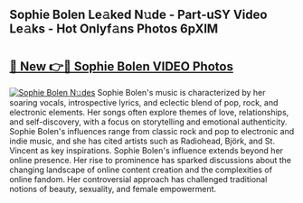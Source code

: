 ## Sophie Bolen Le𝚊ked N𝚞de - Part-uSY Video Le𝚊ks - Hot Onlyf𝚊ns Photos 6pXlM

# <h2><a href="http://ab4769.deff.icu/?id=Sophie+Bolen">🔗 New 👉🔴 Sophie Bolen VIDEO Photos</a></h2>

[![Sophie Bolen N𝚞des](https://i.imgur.com/rIISA9y.gif)](http://ab4769.deff.icu/?id=Sophie+Bolen)
Sophie Bolen's music is characterized by her soaring vocals, introspective lyrics, and eclectic blend of pop, rock, and electronic elements. Her songs often explore themes of love, relationships, and self-discovery, with a focus on storytelling and emotional authenticity. Sophie Bolen's influences range from classic rock and pop to electronic and indie music, and she has cited artists such as Radiohead, Björk, and St. Vincent as key inspirations. Sophie Bolen's influence extends beyond her online presence. Her rise to prominence has sparked discussions about the changing landscape of online content creation and the complexities of online fandom. Her controversial approach has challenged traditional notions of beauty, sexuality, and female empowerment.
